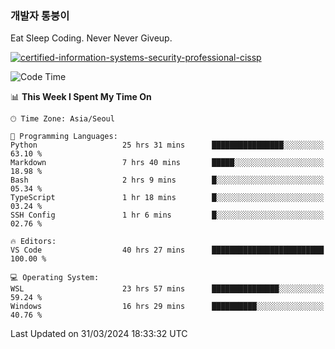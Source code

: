 ### 개발자 통붕이
Eat Sleep Coding.
Never Never Giveup.

[![certified-information-systems-security-professional-cissp](https://user-images.githubusercontent.com/44606727/157613689-acd84ec6-5f8f-4e79-89d9-a8d51f033634.png)](https://www.credly.com/badges/f394a010-85a0-450b-9136-8043af01d71c/public_url)

<!--START_SECTION:waka-->
![Code Time](http://img.shields.io/badge/Code%20Time-2%2C744%20hrs%2043%20mins-blue)

📊 **This Week I Spent My Time On** 

```text
🕑︎ Time Zone: Asia/Seoul

💬 Programming Languages: 
Python                   25 hrs 31 mins      ████████████████░░░░░░░░░   63.10 % 
Markdown                 7 hrs 40 mins       █████░░░░░░░░░░░░░░░░░░░░   18.98 % 
Bash                     2 hrs 9 mins        █░░░░░░░░░░░░░░░░░░░░░░░░   05.34 % 
TypeScript               1 hr 18 mins        █░░░░░░░░░░░░░░░░░░░░░░░░   03.24 % 
SSH Config               1 hr 6 mins         █░░░░░░░░░░░░░░░░░░░░░░░░   02.76 % 

🔥 Editors: 
VS Code                  40 hrs 27 mins      █████████████████████████   100.00 % 

💻 Operating System: 
WSL                      23 hrs 57 mins      ███████████████░░░░░░░░░░   59.24 % 
Windows                  16 hrs 29 mins      ██████████░░░░░░░░░░░░░░░   40.76 % 
```


 Last Updated on 31/03/2024 18:33:32 UTC
<!--END_SECTION:waka-->
